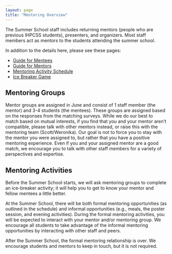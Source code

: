 ```yaml
---
layout: page
title: "Mentoring Overview"
---
```


The Summer School staff includes returning mentors (people who are previous IHPCSS students), presenters, and organizers.
Most staff members act as mentors to the students attending the summer school.

In addition to the details here, please see these pages:
- [Guide for Mentees](https://ihpcss.github.io/wiki/guide-mentees.html)
- [Guide for Mentors](https://ihpcss.github.io/wiki/guide-mentors.html)
- [Mentoring Activity Schedule](https://ihpcss.github.io/wiki/mentoring-schedule.html)
- [Ice Breaker Game](https://ihpcss.github.io/wiki/ice-breaker.html)

## Mentoring Groups

Mentor groups are assigned in June and consist of 1 staff member (the mentor) and 3-4 students (the mentees).
These groups are assigned based on the responses from the matching surveys.
While we do our best to match based on mutual interests, if you find that you and your mentor aren’t compatible, please talk with other mentors instead, or raise this with the mentoring team (Scott/Weronika). 
Our goal is not to force you to stay with the mentor you were assigned to, but rather that you have a positive mentoring experience.
Even if you and your assigned mentor are a good match, we encourage you to talk with other staff members for a variety of perspectives and expertise.

## Mentoring Activities

Before the Summer School starts, we will ask mentoring groups to complete an ice-breaker activity; it will help you to get to know your mentor and fellow mentees a little better.

At the Summer School, there will be both formal mentoring opportunities (as outlined in the schedule) and informal opportunities (e.g., meals, the poster session, and evening activities).
During the formal mentoring activities, you will be expected to interact with your mentor and/or mentoring group.
We encourage all students to take advantage of the informal mentoring opportunities by interacting with other staff and peers.

After the Summer School, the formal mentoring relationship is over.
We encourage students and mentors to keep in touch, but it is not required.